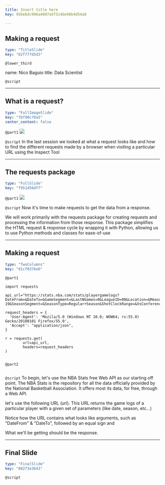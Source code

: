 ```yaml
---
title: Insert title here
key: 95bebdc996a4807a5f514be96b4d54a8

---
```

## Making a request

```yaml
type: "TitleSlide"
key: "62f777d5d3"
```

`@lower_third`

name: Nico Baguio
title: Data Scientist


`@script`



---
## What is a request?

```yaml
type: "FullImageSlide"
key: "7bf90c70a5"
center_content: false
```

`@part1`
![](https://imgur.com/Qp74qyv.png)


`@script`
In the last session we looked at what a request looks like and how to find the different requests made by a browser when visiting a particular URL using the Inspect Tool


---
## The requests package

```yaml
type: "FullSlide"
key: "f951d56df7"
```

`@part1`
![](https://i.imgur.com/N08knFZ.png)


`@script`
Now it's time to make requests to get the data from a response.

We will work primarily with the requests package for creating requests and processing the information from those response. This package simplifies the HTML request & response cycle by wrapping it with Python, allowing us to use Python methods and classes for ease-of-use


---
## Making a request

```yaml
type: "TwoColumns"
key: "d1cf0376e6"
```

`@part1`
```
import requests

api_url="https://stats.nba.com/stats/playergamelogs?DateFrom=&DateTo=&GameSegment=&LastNGames=0&LeagueID=00&Location=&MeasureType=Base&Month=0&OpponentTeamID=0&Outcome=&PORound=0&PaceAdjust=N&PerMode=Totals&Period=0&PlayerID=203076&PlusMinus=N&Rank=N&Season=2018-19&SeasonSegment=&SeasonType=Regular+Season&ShotClockRange=&VsConference=&VsDivision="

request_headers = {
  'User-Agent': 'Mozila/5.0 (Windows NT 10.0; WOW64; rv:55.0) Gecko/20100101 Firefox/55.0',
  'Accept': "application/json",
}

r = requests.get(
        url=api_url,
        headers=request_headers
)


```


`@part2`
```
```


`@script`
To begin, let's use the NBA Stats free Web API as our starting off point. The NBA Stats is the repository for all the data officially provided by the National Basketball Association. It offers most its data, for free, through a Web API.

let's use the following URL (url). This URL returns the game logs of a particular player with a given set of parameters (like date, season, etc...)

Notice how the URL contains what looks like arguments, such as "DateFrom" & "DateTo", followed by an equal sign and 

What we'll be getting should be the response.


---
## Final Slide

```yaml
type: "FinalSlide"
key: "082f3e3643"
```

`@script`


